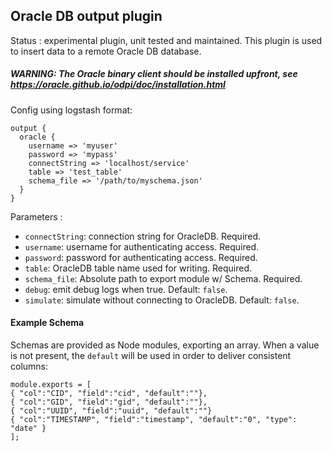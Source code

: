Oracle DB output plugin
---
 Status : experimental plugin, unit tested and maintained.
 This plugin is used to insert data to a remote Oracle DB database.
 ##### WARNING: The Oracle binary client should be installed upfront, see https://oracle.github.io/odpi/doc/installation.html
 Config using logstash format:
````
output {
  oracle {
    username => 'myuser'
    password => 'mypass'
    connectString => 'localhost/service'
    table => 'test_table'
    schema_file => '/path/to/myschema.json'
  }
}
````
 Parameters :
* ``connectString``: connection string for OracleDB. Required.
* ``username``: username for authenticating access. Required.
* ``password``: password for authenticating access. Required.
* ``table``: OracleDB table name used for writing. Required.
* ``schema_file``: Absolute path to export module w/ Schema. Required.
* ``debug``: emit debug logs when true. Default: `false`.
* ``simulate``: simulate without connecting to OracleDB. Default: `false`.
 #### Example Schema
Schemas are provided as Node modules, exporting an array. When a value is not present, the `default` will be used in order to deliver consistent columns:
```
module.exports = [
{ "col":"CID", "field":"cid", "default":""},
{ "col":"GID", "field":"gid", "default":""},
{ "col":"UUID", "field":"uuid", "default":""}
{ "col":"TIMESTAMP", "field":"timestamp", "default":"0", "type": "date" }
];
```
